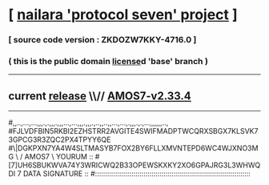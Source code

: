 
# [ [nailara 'protocol seven' project](http://nailara.network/) ]

### [ source code version : ZKDOZW7KKY-4716.0 ]

### ( this is the public domain [license](../license)d 'base' branch )
---
## current [release](https://github.com/nailara-technologies/protocol-7/releases) \\\\// [AMOS7-v2.33.4](https://github.com/nailara-technologies/protocol-7/releases/tag/AMOS7-v2.33.4)
---

#,,..,...,...,,,.,.,,,.,,,...,...,,,.,,,.,..,,..,,...,...,.,,,.,.,...,,,,,,..,
#FJLVDFBIN5RKBI2EZHSTRR2AVGITE4SWIFMADPTWCQRXSBGX7KLSVK73GPCG3R3ZQC2PX4TPYY6QE
#\\\|DGKPXN7YA4W4SLTMASYB7FOX2BY6FLLXMVNTEPD6WC4WJXNO3MG \ / AMOS7 \ YOURUM ::
#\[7]UH6SBUKWVA74Y3WRICWQ2B33OPEWSKXKY2XO6GPAJRG3L3WHWQDI 7  DATA SIGNATURE ::
#:::::::::::::::::::::::::::::::::::::::::::::::::::::::::::::::::::::::::::::
